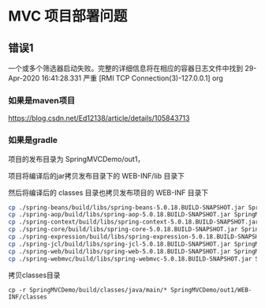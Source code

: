 # MVC 项目部署问题

## 错误1

一个或多个筛选器启动失败。完整的详细信息将在相应的容器日志文件中找到 29-Apr-2020 16:41:28.331 严重 [RMI TCP Connection(3)-127.0.0.1] org

### 如果是maven项目

https://blog.csdn.net/Ed12138/article/details/105843713

### 如果是gradle 

项目的发布目录为 SpringMVCDemo/out1， 

项目将编译后的jar拷贝发布目录下的 WEB-INF/lib 目录下 

然后将编译后的 classes 目录也拷贝发布项目的 WEB-INF 目录下


```bash
cp ./spring-beans/build/libs/spring-beans-5.0.18.BUILD-SNAPSHOT.jar SpringMVCDemo/out1/WEB-INF/lib/
cp ./spring-aop/build/libs/spring-aop-5.0.18.BUILD-SNAPSHOT.jar SpringMVCDemo/out1/WEB-INF/lib/
cp ./spring-context/build/libs/spring-context-5.0.18.BUILD-SNAPSHOT.jar SpringMVCDemo/out1/WEB-INF/lib/
cp ./spring-core/build/libs/spring-core-5.0.18.BUILD-SNAPSHOT.jar SpringMVCDemo/out1/WEB-INF/lib/
cp ./spring-expression/build/libs/spring-expression-5.0.18.BUILD-SNAPSHOT.jar SpringMVCDemo/out1/WEB-INF/lib/
cp ./spring-jcl/build/libs/spring-jcl-5.0.18.BUILD-SNAPSHOT.jar SpringMVCDemo/out1/WEB-INF/lib/
cp ./spring-web/build/libs/spring-web-5.0.18.BUILD-SNAPSHOT.jar SpringMVCDemo/out1/WEB-INF/lib/
cp ./spring-webmvc/build/libs/spring-webmvc-5.0.18.BUILD-SNAPSHOT.jar SpringMVCDemo/out1/WEB-INF/lib/
```

拷贝classes目录

```
cp -r SpringMVCDemo/build/classes/java/main/* SpringMVCDemo/out1/WEB-INF/classes

```


